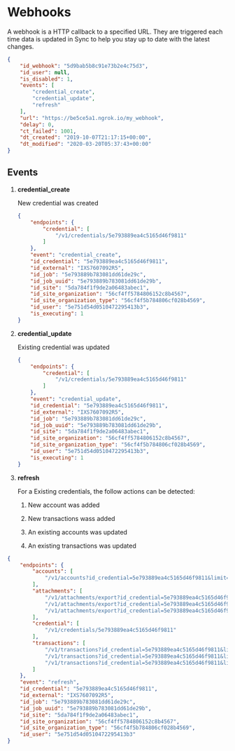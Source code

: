# Webhooks

A webhook is a HTTP callback to a specified URL. They are triggered each time data is updated in Sync to help you stay up to date with the latest changes.

```json
{
    "id_webhook": "5d9bab5b8c91e73b2e4c75d3",
    "id_user": null,
    "is_disabled": 1,
    "events": [
        "credential_create",
        "credential_update",
        "refresh"
    ],
    "url": "https://be5ce5a1.ngrok.io/my_webhook",
    "delay": 0,
    "ct_failed": 1001,
    "dt_created": "2019-10-07T21:17:15+00:00",
    "dt_modified": "2020-03-20T05:37:43+00:00"
}
```



## Events

1. **credential_create**

   New credential was created

   ```json
   {
       "endpoints": {
           "credential": [
               "/v1/credentials/5e793889ea4c5165d46f9811"
           ]
       }, 
       "event": "credential_create", 
       "id_credential": "5e793889ea4c5165d46f9811", 
       "id_external": "IXS7607092R5", 
       "id_job": "5e793889b783081dd61de29c", 
       "id_job_uuid": "5e793889b783081dd61de29b", 
       "id_site": "5da784f1f9de2a06483abec1", 
       "id_site_organization": "56cf4ff5784806152c8b4567", 
       "id_site_organization_type": "56cf4f5b784806cf028b4569", 
       "id_user": "5e751d54d0510472295413b3", 
       "is_executing": 1
   }
   ```

   

2. **credential_update**

   Existing credential was updated

   ```json
   {
       "endpoints": {
           "credential": [
               "/v1/credentials/5e793889ea4c5165d46f9811"
           ]
       }, 
       "event": "credential_update", 
       "id_credential": "5e793889ea4c5165d46f9811", 
       "id_external": "IXS7607092R5", 
       "id_job": "5e793889b783081dd61de29c", 
       "id_job_uuid": "5e793889b783081dd61de29b", 
       "id_site": "5da784f1f9de2a06483abec1", 
       "id_site_organization": "56cf4ff5784806152c8b4567", 
       "id_site_organization_type": "56cf4f5b784806cf028b4569", 
       "id_user": "5e751d54d0510472295413b3", 
       "is_executing": 1
   }
   ```

   

3. **refresh** 

   For a Existing credentials, the follow actions can be detected:

   1. New account was added

   2. New transactions wass added

   3. An existing accounts was updated

   4. An existing transactions was updated

```json
{
    "endpoints": {
        "accounts": [
            "/v1/accounts?id_credential=5e793889ea4c5165d46f9811&limit=5000&skip=0&wbhk=1"
        ], 
        "attachments": [
            "/v1/attachments/export?id_credential=5e793889ea4c5165d46f9811&limit=5000&skip=0&wbhk=1", 
            "/v1/attachments/export?id_credential=5e793889ea4c5165d46f9811&limit=5000&skip=5000&wbhk=1", 
            "/v1/attachments/export?id_credential=5e793889ea4c5165d46f9811&limit=5000&skip=10000&wbhk=1"
        ], 
        "credential": [
            "/v1/credentials/5e793889ea4c5165d46f9811"
        ], 
        "transactions": [
            "/v1/transactions?id_credential=5e793889ea4c5165d46f9811&limit=5000&skip=0&wbhk=1", 
            "/v1/transactions?id_credential=5e793889ea4c5165d46f9811&limit=5000&skip=5000&wbhk=1", 
            "/v1/transactions?id_credential=5e793889ea4c5165d46f9811&limit=5000&skip=10000&wbhk=1"
        ]
    }, 
    "event": "refresh", 
    "id_credential": "5e793889ea4c5165d46f9811", 
    "id_external": "IXS7607092R5", 
    "id_job": "5e793889b783081dd61de29c", 
    "id_job_uuid": "5e793889b783081dd61de29b", 
    "id_site": "5da784f1f9de2a06483abec1", 
    "id_site_organization": "56cf4ff5784806152c8b4567", 
    "id_site_organization_type": "56cf4f5b784806cf028b4569", 
    "id_user": "5e751d54d0510472295413b3"
}
```

